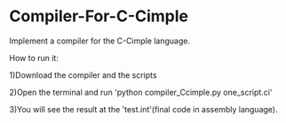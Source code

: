 # Compiler-For-C-Cimple
Implement a compiler for the C-Cimple language.

How to run it:

1)Download the compiler and the scripts

2)Open the terminal and run 'python compiler_Ccimple.py one_script.ci'

3)You will see the result at the 'test.int'(final code in assembly language).
